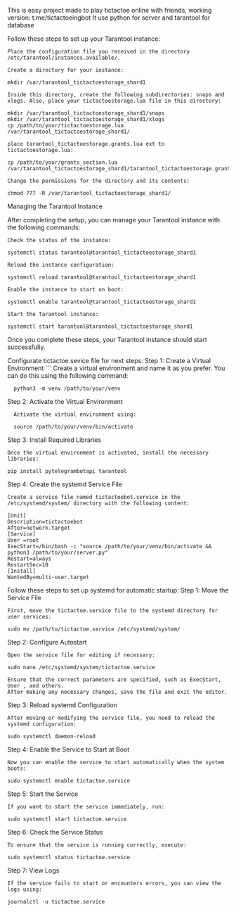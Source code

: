 This is easy project made to play tictactoe online with friends, working version: t.me/tictactoeingbot
It use python for server and tarantool for database

Follow these steps to set up your Tarantool instance:

    Place the configuration file you received in the directory /etc/tarantool/instances.available/.
    
    Create a directory for your instance:

    mkdir /var/tarantool_tictactoestorage_shard1

    Inside this directory, create the following subdirectories: snaps and xlogs. Also, place your tictactoestorage.lua file in this directory:

    mkdir /var/tarantool_tictactoestorage_shard1/snaps
    mkdir /var/tarantool_tictactoestorage_shard1/xlogs
    cp /path/to/your/tictactoestorage.lua /var/tarantool_tictactoestorage_shard1/

    place tarantool_tictactoestorage.grants.lua ext to tictactoestorage.lua:

    cp /path/to/your/grants_section.lua /var/tarantool_tictactoestorage_shard1/tarantool_tictactoestorage.grants.lua

    Change the permissions for the directory and its contents:

    chmod 777 -R /var/tarantool_tictactoestorage_shard1/

Managing the Tarantool Instance

After completing the setup, you can manage your Tarantool instance with the following commands:

    Check the status of the instance:

    systemctl status tarantool@tarantool_tictactoestorage_shard1

    Reload the instance configuration:

    systemctl reload tarantool@tarantool_tictactoestorage_shard1

    Enable the instance to start on boot:

    systemctl enable tarantool@tarantool_tictactoestorage_shard1

    Start the Tarantool instance:

    systemctl start tarantool@tarantool_tictactoestorage_shard1

Once you complete these steps, your Tarantool instance should start successfully. 

Configurate tictactoe.sevice file for next steps:
Step 1: Create a Virtual Environment
      ```
      Create a virtual environment and name it as you prefer. You can do this using the following command:
      
      python3 -m venv /path/to/your/venv
      
Step 2: Activate the Virtual Environment

      Activate the virtual environment using:
      
      source /path/to/your/venv/bin/activate
      
Step 3: Install Required Libraries

    Once the virtual environment is activated, install the necessary libraries:

    pip install pytelegrambotapi tarantool

Step 4: Create the systemd Service File

    Create a service file named tictactoebot.service in the /etc/systemd/system/ directory with the following content:

    [Unit]
    Description=tictactoebot
    After=network.target
    [Service]
    User =root
    ExecStart=/bin/bash -c "source /path/to/your/venv/bin/activate && python3 /path/to/your/server.py"
    Restart=always
    RestartSec=10
    [Install]
    WantedBy=multi-user.target


Follow these steps to set up systemd for automatic startup:
Step 1: Move the Service File

    First, move the tictactoe.service file to the systemd directory for user services:

    sudo mv /path/to/tictactoe.service /etc/systemd/system/

Step 2: Configure Autostart

    Open the service file for editing if necessary:

    sudo nano /etc/systemd/system/tictactoe.service

    Ensure that the correct parameters are specified, such as ExecStart, User , and others.
    After making any necessary changes, save the file and exit the editor.

Step 3: Reload systemd Configuration


    After moving or modifying the service file, you need to reload the systemd configuration:
    
    sudo systemctl daemon-reload


Step 4: Enable the Service to Start at Boot

    Now you can enable the service to start automatically when the system boots:
    
    sudo systemctl enable tictactoe.service

Step 5: Start the Service

    If you want to start the service immediately, run:
    
    sudo systemctl start tictactoe.service

Step 6: Check the Service Status

    To ensure that the service is running correctly, execute:
    
    sudo systemctl status tictactoe.service

Step 7: View Logs

    If the service fails to start or encounters errors, you can view the logs using:
    
    journalctl -u tictactoe.service

